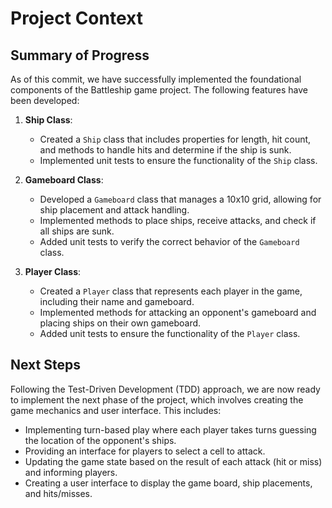 # Project Context

## Summary of Progress

As of this commit, we have successfully implemented the foundational components of the Battleship game project. The following features have been developed:

1. **Ship Class**:
   - Created a `Ship` class that includes properties for length, hit count, and methods to handle hits and determine if the ship is sunk.
   - Implemented unit tests to ensure the functionality of the `Ship` class.

2. **Gameboard Class**:
   - Developed a `Gameboard` class that manages a 10x10 grid, allowing for ship placement and attack handling.
   - Implemented methods to place ships, receive attacks, and check if all ships are sunk.
   - Added unit tests to verify the correct behavior of the `Gameboard` class.

3. **Player Class**:
   - Created a `Player` class that represents each player in the game, including their name and gameboard.
   - Implemented methods for attacking an opponent's gameboard and placing ships on their own gameboard.
   - Added unit tests to ensure the functionality of the `Player` class.

## Next Steps

Following the Test-Driven Development (TDD) approach, we are now ready to implement the next phase of the project, which involves creating the game mechanics and user interface. This includes:

- Implementing turn-based play where each player takes turns guessing the location of the opponent's ships.
- Providing an interface for players to select a cell to attack.
- Updating the game state based on the result of each attack (hit or miss) and informing players.
- Creating a user interface to display the game board, ship placements, and hits/misses.
